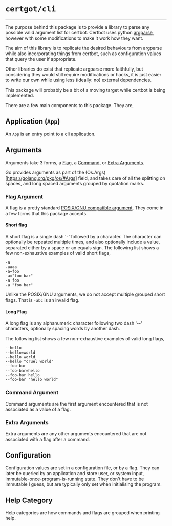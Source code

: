 # `certgot/cli`

---

The purpose behind this package is to provide a library to parse any possible valid argument list for certbot. Certbot
uses python [argparse](https://docs.python.org/3/library/argparse.html), however with some modifications to make it work
how they want.

The aim of this library is to replicate the desired behaviours from argparse while also incorporating things from
certbot, such as configuration values that query the user if appropriate.

Other libraries do exist that replicate argparse more faithfully, but considering they would still require modifications
or hacks, it is just easier to write our own while using less (ideally: no) external dependencies.

This package will probably be a bit of a moving target while certbot is being implemented.

There are a few main components to this package. They are,

## Application (`App`)

An `App` is an entry point to a cli application.

## Arguments

Arguments take 3 forms, a [Flag](#flag-argument), a [Command](#command-argument), or [Extra Arguments](#extra-arguments).

Go provides arguments as part of the (Os.Args)[https://golang.org/pkg/os/#Args] field, and takes care of all the
splitting on spaces, and long spaced arguments grouped by quotation marks.

### Flag Argument

A flag is a pretty standard [POSIX/GNU compatible argument](https://www.gnu.org/software/libc/manual/html_node/Argument-Syntax.html).
They come in a few forms that this package accepts.

#### Short flag

A short flag is a single dash '-' followed by a character. The character can optionally be repeated multiple times, and 
also optionally include a value, separated either by a space or an equals sign. The following list shows a few
non-exhaustive examples of valid short flags,

    -a
    -aaaa
    -a=foo
    -a="foo bar"
    -a foo
    -a "foo bar"

Unlike the POSIX/GNU arguments, we do not accept multiple grouped short flags. That is `-abc` is an invalid flag.

#### Long Flag

A long flag is any alphanumeric character following two dash '--' characters, optionally spacing words by another dash.

The following list shows a few non-exhaustive examples of valid long flags,

    --hello
    --hello=world
    --hello world
    --hello "cruel world"
    --foo-bar
    --foo-bar=hello
    --foo-bar hello
    --foo-bar "hello world"

### Command Argument

Command arguments are the first argument encountered that is not associated as a value of a flag.

### Extra Arguments

Extra arguments are any other arguments encountered that are not associated with a flag after a command.

## Configuration

Configuration values are set in a configuration file, or by a flag. They can later be queried by an application and store user,
or system input, immutable-once-program-is-running state. They don't have to be immutable I guess, but are typically 
only set when initialising the program.

## Help Category

Help categories are how commands and flags are grouped when printing help.